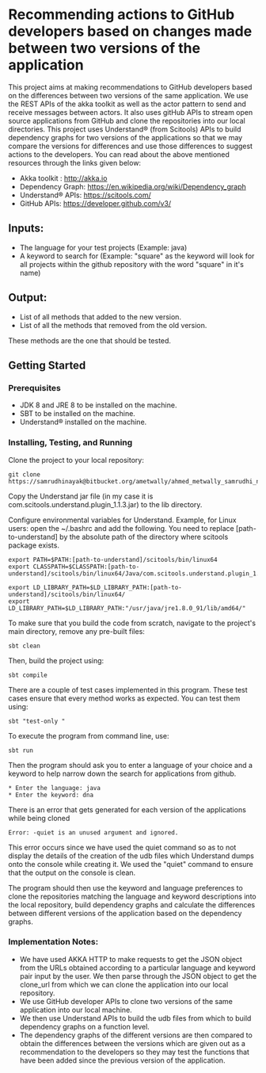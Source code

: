 #  Recommending actions to GitHub developers based on changes made between two versions of the application


This project aims at making recommendations to GitHub developers based on the differences between two versions of the same application. We use the REST APIs of the akka toolkit as well as the actor pattern to send and receive messages between actors. It also uses gitHub APIs to stream open source applications from GitHub and clone the repositories into our local directories. This project uses Understand® (from Scitools) APIs to build dependency graphs for two versions of the applications so that we may compare the versions for differences and use those differences to suggest actions to the developers. You can read about the above mentioned resources through the links given below:

* Akka toolkit : http://akka.io
* Dependency Graph: https://en.wikipedia.org/wiki/Dependency_graph
* Understand® APIs: https://scitools.com/
* GitHub APIs: https://developer.github.com/v3/

## Inputs:

* The language for your test projects (Example: java)
* A keyword to search for (Example: "square" as the keyword will look for all projects within the github repository with the word "square" in it's name)

## Output:

* List of all methods that added to the new version.
* List of all the methods that removed from the old version.

These methods are the one that should be tested.


## Getting Started

### Prerequisites
* JDK 8 and JRE 8 to be installed on the machine.
* SBT to be installed on the machine.
* Understand® installed on the machine.


### Installing, Testing, and Running

Clone the project to your local repository:
```
git clone https://samrudhinayak@bitbucket.org/ametwally/ahmed_metwally_samrudhi_nayak_eric_wolfson_hw3.git
```


Copy the Understand jar file (in my case it is com.scitools.understand.plugin_1.1.3.jar) to the lib directory.  



Configure environmental variables for Understand. Example, for Linux users: open the ~/.bashrc and add the following. You need to replace [path-to-understand] by the absolute path of the directory where scitools package exists. 


```
export PATH=$PATH:[path-to-understand]/scitools/bin/linux64
export CLASSPATH=$CLASSPATH:[path-to-understand]/scitools/bin/linux64/Java/com.scitools.understand.plugin_1.1.3.jar

export LD_LIBRARY_PATH=$LD_LIBRARY_PATH:[path-to-understand]/scitools/bin/linux64/
export LD_LIBRARY_PATH=$LD_LIBRARY_PATH:"/usr/java/jre1.8.0_91/lib/amd64/"
```



To make sure that you build the code from scratch, navigate to the project's main directory, remove any pre-built files:
```
sbt clean
```


Then, build the project using: 
```
sbt compile
```



There are a couple of test cases implemented in this program. These test cases ensure that every method works as expected. You can test them using:
```
sbt "test-only "
```


To execute the program from command line, use:
```
sbt run
```


Then the program should ask you to enter a language of your choice and a keyword to help narrow down the search for applications from github.
```
* Enter the language: java
* Enter the keyword: dna
```

There is an error that gets generated for each version of the applications while being cloned

```
Error: -quiet is an unused argument and ignored.
```
 This error occurs since we have used the quiet command so as to not display the details of the creation of the udb files which Understand dumps onto the console while creating it. We used the "quiet" command to ensure that the output on the console is clean.

The program should then use the keyword and language preferences to clone the repositories matching the language and keyword descriptions into the local repository, build dependency graphs and calculate the differences between different versions of the application based on the dependency graphs.  


### Implementation Notes:

* We have used AKKA HTTP to make requests to get the JSON object from the URLs obtained according to a particular language and keyword pair input by the user. We then parse through the JSON object to get the clone_url from which we can clone the application into our local repository.
* We use GitHub developer APIs to clone two versions of the same application into our local machine.
* We then use Understand APIs to build the udb files from which to build dependency graphs on a function level.
* The dependency graphs of the different versions are then compared to obtain the differences between the versions which are given out as a recommendation to the developers so they may test the functions that have been added since the previous version of the application.